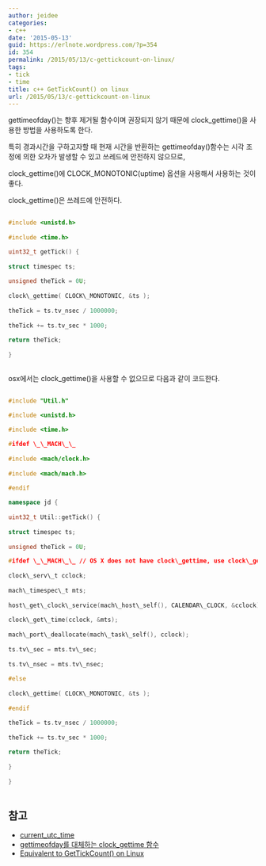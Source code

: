 ```yaml
---
author: jeidee
categories:
- c++
date: '2015-05-13'
guid: https://erlnote.wordpress.com/?p=354
id: 354
permalink: /2015/05/13/c-gettickcount-on-linux/
tags:
- tick
- time
title: c++ GetTickCount() on linux
url: /2015/05/13/c-gettickcount-on-linux
---
```


gettimeofday()는 향후 제거될 함수이며 권장되지 않기 때문에 clock_gettime()을 사용한 방법을 사용하도록 한다.
  
특히 경과시간을 구하고자할 때 현재 시간을 반환하는 gettimeofday()함수는 시각 조정에 의한 오차가 발생할 수 있고 쓰레드에 안전하지 않으므로,
  
clock\_gettime()에 CLOCK\_MONOTONIC(uptime) 옵션을 사용해서 사용하는 것이 좋다.
  
clock_gettime()은 쓰레드에 안전하다.

```cpp
  
#include <unistd.h>
  
#include <time.h>

uint32_t getTick() {
      
struct timespec ts;
      
unsigned theTick = 0U;
      
clock\_gettime( CLOCK\_MONOTONIC, &ts );
      
theTick = ts.tv_nsec / 1000000;
      
theTick += ts.tv_sec * 1000;
      
return theTick;
  
}
  
```

osx에서는 clock_gettime()을 사용할 수 없으므로 다음과 같이 코드한다.

```cpp
  
#include "Util.h"

#include <unistd.h>
  
#include <time.h>

#ifdef \_\_MACH\_\_
  
#include <mach/clock.h>
  
#include <mach/mach.h>
  
#endif

namespace jd {
      
uint32_t Util::getTick() {
          
struct timespec ts;
          
unsigned theTick = 0U;

#ifdef \_\_MACH\_\_ // OS X does not have clock\_gettime, use clock\_get_time
          
clock\_serv\_t cclock;
          
mach\_timespec\_t mts;
          
host\_get\_clock\_service(mach\_host\_self(), CALENDAR\_CLOCK, &cclock);
          
clock\_get\_time(cclock, &mts);
          
mach\_port\_deallocate(mach\_task\_self(), cclock);
          
ts.tv\_sec = mts.tv\_sec;
          
ts.tv\_nsec = mts.tv\_nsec;
  
#else
          
clock\_gettime( CLOCK\_MONOTONIC, &ts );
  
#endif

theTick = ts.tv_nsec / 1000000;
          
theTick += ts.tv_sec * 1000;
          
return theTick;
      
}
  
}
  
```

## 참고

  * [current\_utc\_time](https://gist.github.com/jbenet/1087739)
  * [gettimeofday를 대체하는 clock_gettime 함수](http://sunyzero.tistory.com/161)
  * [Equivalent to GetTickCount() on Linux](http://stackoverflow.com/questions/2958291/equivalent-to-gettickcount-on-linux)